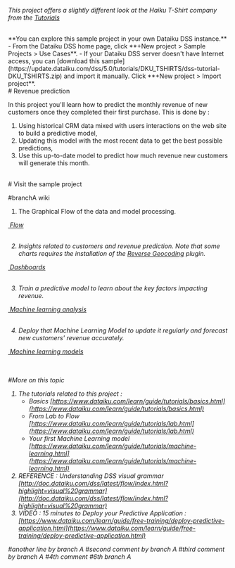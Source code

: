 _This project offers a slightly different look at the Haiku T-Shirt company from the [Tutorials](https://www.dataiku.com/learn/guide/tutorials/basics.html)_


<br/>
**You can explore this sample project in your own Dataiku DSS instance.**  
- From the Dataiku DSS home page, click **+New project > Sample Projects > Use Cases**.
- If your Dataiku DSS server doesn't have Internet access, you can [download this sample](https://update.dataiku.com/dss/5.0/tutorials/DKU_TSHIRTS/dss-tutorial-DKU_TSHIRTS.zip) and import it manually.  Click **+New project > Import project**.

<br/>
# Revenue prediction

In this project you'll learn how to predict the monthly revenue of new customers once they completed their first purchase.
This is done by :

1. Using historical CRM data mixed with users interactions on the web site to build a predictive model,
2. Updating this model with the most recent data to get the best possible predictions,
3. Use this up-to-date model to predict how much revenue new customers will generate this month.

<br/>
# Visit the sample project

#branchA wiki


1. The Graphical Flow of the data and model processing.<br/>
<p class="text-center">
<a href="/projects/DKU_TSHIRTS/flow/"  class="btn btn-datasets-color btn-cta-big-mod"><i class="icon-dku-sample_project" class="btn-cta-big-mod-icon" />&nbsp;Flow</a><br/><br/>
</p>

2. Insights related to customers and revenue prediction.
Note that some charts requires the installation of the [Reverse Geocoding](https://www.dataiku.com/community/plugins/info/geoadmin.html) plugin.
<p class="text-center">
<a href="/projects/DKU_TSHIRTS/dashboards/"  class="btn btn-datasets-color btn-cta-big-mod"><i class="icon-dku-sample_project" class="btn-cta-big-mod-icon" />&nbsp;Dashboards</a><br/><br/>
</p>


3. Train a predictive model to learn about the key factors impacting revenue.
<p class="text-center">
<a href="/projects/DKU_TSHIRTS/analysis/xXTYPWEJ/"  class="btn btn-datasets-color btn-cta-big-mod"><i class="icon-dku-sample_project" class="btn-cta-big-mod-icon" />&nbsp;Machine learning analysis</a><br/><br/>
</p>


4. Deploy that Machine Learning Model to update it regularly and forecast new customers' revenue accurately.
<p class="text-center">
<a href="/projects/DKU_TSHIRTS/analysis/gPd2KlKo/"  class="btn btn-datasets-color btn-cta-big-mod"><i class="icon-dku-sample_project" class="btn-cta-big-mod-icon" />&nbsp;Machine learning models</a><br/><br/>
</p>


<br/>
#More on this topic


1.  The tutorials related to this project :
    * Basics [https://www.dataiku.com/learn/guide/tutorials/basics.html](https://www.dataiku.com/learn/guide/tutorials/basics.html) 
    * From Lab to Flow [https://www.dataiku.com/learn/guide/tutorials/lab.html](https://www.dataiku.com/learn/guide/tutorials/lab.html)
    * Your first Machine Learning model [https://www.dataiku.com/learn/guide/tutorials/machine-learning.html](https://www.dataiku.com/learn/guide/tutorials/machine-learning.html)
2.  REFERENCE : Understanding DSS visual grammar [http://doc.dataiku.com/dss/latest/flow/index.html?highlight=visual%20grammar](http://doc.dataiku.com/dss/latest/flow/index.html?highlight=visual%20grammar)
3.  VIDEO : 15 minutes to Deploy your Predictive Application : [https://www.dataiku.com/learn/guide/free-training/deploy-predictive-application.html](https://www.dataiku.com/learn/guide/free-training/deploy-predictive-application.html)

#another line by branch A
#second comment by branch A
#third comment by branch A
#4th comment
#6th branch A